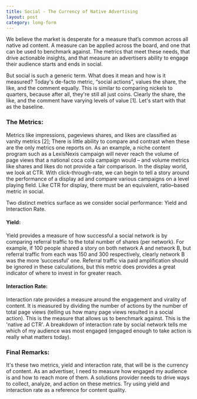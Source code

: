 ```yaml
---
title: Social - The Currency of Native Advertising
layout: post
category: long-form
---
```



We believe the market is desperate for a measure that’s common across all native ad content. A measure can be applied across the board, and one that can be used to benchmark against. The metrics that meet these needs, that drive actionable insights, and that measure an advertisers ability to engage their audience starts and ends in social. 
 

But social is such a generic term. What does it mean and how is it measured? Today's de-facto metric, “social actions”, values the share, the like, and the comment equally. This is similar to comparing nickels to quarters, because after all, they're still all just coins. Clearly the share, the like, and the comment have varying levels of value [1]. Let's start with that as the baseline. 

### The Metrics:

Metrics like impressions, pageviews  shares, and likes are classified as vanity metrics [2]; There is little ability to compare and contrast when these are the only metrics one reports on. As an example, a niche content program such as a LexisNexis campaign will never reach the volume of page views that a national coca cola campaign would – and volume metrics like shares and likes do not provide a fair comparison. In the display world, we look at CTR. With click-through-rate, we can begin to tell a story around the performance of a display ad and compare various campaigns on a level playing field. Like CTR for display, there must be an equivalent, ratio–based metric in social. 

Two distinct metrics surface as we consider social performance: Yield and Interaction Rate. 

#### Yield: 

Yield provides a measure of how successful a social network is by comparing referral traffic to the total number of shares (per network). For example, if 100 people shared a story on both network A and network B, but referral traffic from each was 150 and 300 respectively, clearly network B was the more ’successful’ one. Referral traffic via paid amplification should be ignored in these calculations, but this metric does provides a great indicator of where to invest in for greater reach. 

#### Interaction Rate:

Interaction rate provides a measure around the engagement and virality of content. It is measured by dividing the number of actions by the number of total page views (telling us how many page views resulted in a social action). This is the measure that allows us to benchmark against. This is the 'native ad CTR'. A breakdown of interaction rate by social network tells me which of my audience was most engaged (engaged enough to take action is really what matters today).



### Final Remarks:

It's these two metrics, yield and interaction rate, that will be is the currency of content. As an advertiser, I need to measure how engaged my audience is and how to reach more of them. A solutions provider needs to drive ways to collect, analyze, and action on these metrics. Try using yield and interaction rate as a reference for content quality.